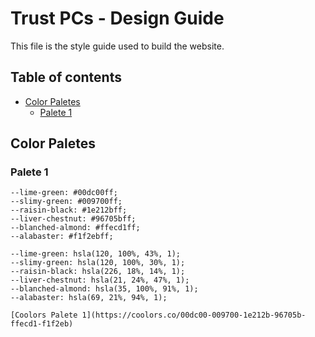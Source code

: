 # Trust PCs - Design Guide

This file is the style guide used to build the website. 

## Table of contents

- [Color Paletes](#color-paletes)
  - [Palete 1](#palete-1)

## Color Paletes

### Palete 1
    --lime-green: #00dc00ff;
    --slimy-green: #009700ff;
    --raisin-black: #1e212bff;
    --liver-chestnut: #96705bff;
    --blanched-almond: #ffecd1ff;
    --alabaster: #f1f2ebff;

    --lime-green: hsla(120, 100%, 43%, 1);
    --slimy-green: hsla(120, 100%, 30%, 1);
    --raisin-black: hsla(226, 18%, 14%, 1);
    --liver-chestnut: hsla(21, 24%, 47%, 1);
    --blanched-almond: hsla(35, 100%, 91%, 1);
    --alabaster: hsla(69, 21%, 94%, 1);

    [Coolors Palete 1](https://coolors.co/00dc00-009700-1e212b-96705b-ffecd1-f1f2eb)
    
